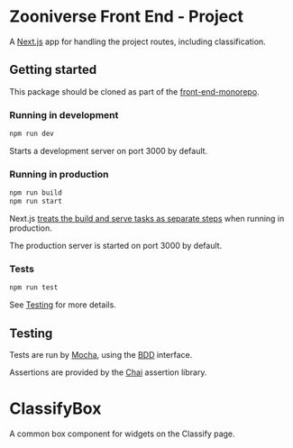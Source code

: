 # Zooniverse Front End - Project

A [Next.js](https://github.com/zeit/next.js) app for handling the project routes, including classification.

## Getting started

This package should be cloned as part of the [front-end-monorepo](https://github.com/zooniverse/front-end-monorepo).

### Running in development

```sh
npm run dev
```

Starts a development server on port 3000 by default.

### Running in production

```sh
npm run build
npm run start
```

Next.js [treats the build and serve tasks as separate steps](https://github.com/zeit/next.js/#production-deployment) when running in production.

The production server is started on port 3000 by default.

### Tests

```sh
npm run test
```

See [Testing](#testing) for more details.

## <a name="testing"></a> Testing

Tests are run by [Mocha](https://mochajs.org/), using the [BDD](https://mochajs.org/#bdd) interface.

Assertions are provided by the [Chai](http://www.chaijs.com/) assertion library.
# ClassifyBox

A common box component for widgets on the Classify page.
